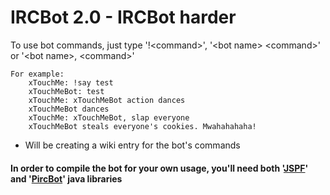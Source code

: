 # IRCBot 2.0 - IRCBot harder

To use bot commands, just type '!\<command\>', '\<bot name\> \<command\>' or '\<bot name\>, \<command\>'
	
	For example:
		xTouchMe: !say test
		xTouchMeBot: test
		xTouchMe: xTouchMeBot action dances
		xTouchMeBot dances
		xTouchMe: xTouchMeBot, slap everyone
		xTouchMeBot steals everyone's cookies. Mwahahahaha!
	
* Will be creating a wiki entry for the bot's commands

#### In order to compile the bot for your own usage, you'll need both '[JSPF](http://code.google.com/p/jspf/)' and '[PircBot](http://www.jibble.org/pircbot.php)' java libraries
